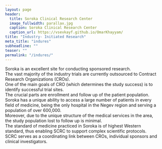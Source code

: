 ```yaml
---
layout: page
header:
  title: Soroka Clinical Research Center
  image_fullwidth: parallax.jpg
  caption: Soroka Clinical Research Center
  caption_url: https://vsevkayf.github.io/OmarKhayyam/
title: "Industry- Initiated Research"
meta_title: "indures"
subheadline: ""
teaser: ""
permalink: "/indures/"
---
```



Soroka is an excellent site for conducting sponsored research.  
The vast majority of the industry trials are currently outsourced to Contract Research Organizations (CROs).  
One of the main goals of CRO (which determines the study success) is to identify successful trial sites.  
The crucial parts are enrollment and follow up of the patient population.  
Soroka has a unique ability to access a large number of patients in every field of medicine, being the only hospital in the Negev region and serving a population of over 600,000.  
Moreover, due to the unique structure of the medical services in the area, the study population lost to follow up is minimal.  
The standard of medicine practiced in Soroka is of highest Western standard, thus enabling SCRC to support complex scientific protocols.  
SCRC serves as a coordinating link between CROs, individual sponsors and clinical investigators.
